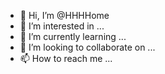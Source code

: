 - 👋 Hi, I’m @HHHHome
- 👀 I’m interested in ...
- 🌱 I’m currently learning ...
- 💞️ I’m looking to collaborate on ...
- 📫 How to reach me ...

<!---
HHHHome/HHHHome is a ✨ special ✨ repository because its `README.md` (this file) appears on your GitHub profile.
You can click the Preview link to take a look at your changes.
--->
